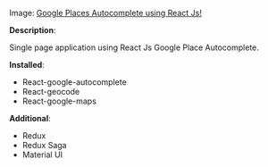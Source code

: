 
Image: [Google Places Autocomplete using React Js!](https://ibb.co/ysbkkMq)


**Description**:

Single page application using React Js Google Place Autocomplete.


**Installed**:

*	React-google-autocomplete
*	React-geocode
*	React-google-maps


**Additional**:

*	Redux
*	Redux Saga
*	Material UI

